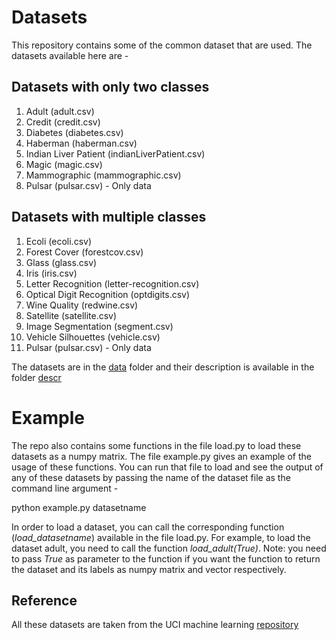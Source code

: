# Datasets
This repository contains some of the common dataset that are used. The datasets available here are - 

## Datasets with only two classes

1) Adult (adult.csv)
2) Credit (credit.csv)
3) Diabetes (diabetes.csv)
4) Haberman (haberman.csv)
5) Indian Liver Patient (indianLiverPatient.csv)
6) Magic (magic.csv)
7) Mammographic (mammographic.csv)
8) Pulsar (pulsar.csv) - Only data

## Datasets with multiple classes

1) Ecoli (ecoli.csv)
2) Forest Cover (forestcov.csv)
3) Glass (glass.csv)
4) Iris (iris.csv)
5) Letter Recognition (letter-recognition.csv)
6) Optical Digit Recognition (optdigits.csv)
7) Wine Quality (redwine.csv)
8) Satellite (satellite.csv)
9) Image Segmentation (segment.csv)
10) Vehicle Silhouettes (vehicle.csv)
11) Pulsar (pulsar.csv) - Only data

The datasets are in the [data](https://github.com/MachineLearningBCAM/Datasets/tree/main/data) folder and their description is available in the folder [descr](https://github.com/MachineLearningBCAM/Datasets/tree/main/descr)

# Example 

The repo also contains some functions in the file load.py to load these datasets as a numpy matrix. The file example.py gives an example of the usage of these functions. You can run that file to load and see the output of any of these datasets by passing the name of the dataset file as the command line argument - 

python example.py datasetname

In order to load a dataset, you can call the corresponding function (_load_datasetname_) available in the file load.py. For example, to load the dataset adult, you need to call the function _load_adult(True)_. Note: you need to pass _True_ as parameter to the function if you want the function to return the dataset and its labels as numpy matrix and vector respectively.


## Reference

All these datasets are taken from the UCI machine learning [repository](https://archive.ics.uci.edu/ml/datasets.php)

